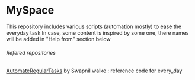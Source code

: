# MySpace
This repository includes various scripts (automation mostly) to ease the everyday task
In case, some content is inspired by some one, there names will be added in "Help from" section below


###### Refered repositories
[AutomateRegularTasks](https://github.com/linonymous/AutomateRegularTasks) by Swapnil walke : reference code for every_day
